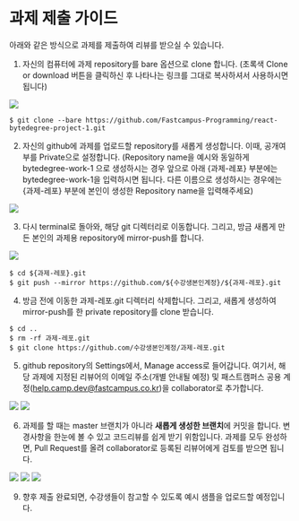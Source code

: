 # 과제 제출 가이드

아래와 같은 방식으로 과제를 제출하여 리뷰를 받으실 수 있습니다.

1. 자신의 컴퓨터에 과제 repository를 bare 옵션으로 clone 합니다.
(초록색 Clone or download 버튼을 클릭하신 후 나타나는 링크를 그대로 복사하셔서 사용하시면 됩니다)

![](./guide-images/clone.png)

```
$ git clone --bare https://github.com/Fastcampus-Programming/react-bytedegree-project-1.git
```

2. 자신의 github에 과제를 업로드할 repository를 새롭게 생성합니다. 이때, 공개여부를 Private으로 설정합니다.
(Repository name을 예시와 동일하게 bytedegree-work-1 으로 생성하시는 경우 앞으로 아래 {과제-레포} 부분에는 bytedegree-work-1을 입력하시면 됩니다. 다른 이름으로 생성하시는 경우에는 {과제-레포} 부분에 본인이 생성한 Repository name을 입력해주세요)  

![](./guide-images/create-repo.png)

3. 다시 terminal로 돌아와, 해당 git 디렉터리로 이동합니다. 그리고, 방금 새롭게 만든 본인의 과제용 repository에 mirror-push를 합니다.

![](./guide-images/setting-repo.png)

```
$ cd ${과제-레포}.git
$ git push --mirror https://github.com/${수강생본인계정}/${과제-레포}.git
```

4. 방금 전에 이동한 과제-레포.git 디렉터리 삭제합니다. 그리고, 새롭게 생성하여 mirror-push를 한 private repository를 clone 받습니다.

```
$ cd ..
$ rm -rf 과제-레포.git
$ git clone https://github.com/수강생본인계정/과제-레포.git
```

5. github repository의 Settings에서, Manage access로 들어갑니다. 여기서, 해당 과제에 지정된 리뷰어의 이메일 주소(개별 안내될 예정) 및 패스트캠퍼스 공용 계정(help.camp.dev@fastcampus.co.kr)을 collaborator로 추가합니다.

![](./guide-images/collaborator-2.png)
![](./guide-images/collaborator-3.png)

6. 과제를 할 때는 master 브랜치가 아니라 **새롭게 생성한 브랜치**에 커밋을 합니다. 변경사항을 한눈에 볼 수 있고 코드리뷰를 쉽게 받기 위함입니다. 과제를 모두 완성하면, Pull Request를 올려 collaborator로 등록된 리뷰어에게 검토를 받으면 됩니다.

![](./guide-images/branch.png)
![](./guide-images/pr-1.png)
![](./guide-images/pr-2.png)

9. 향후 제출 완료되면, 수강생들이 참고할 수 있도록 예시 샘플을 업로드할 예정입니다.

